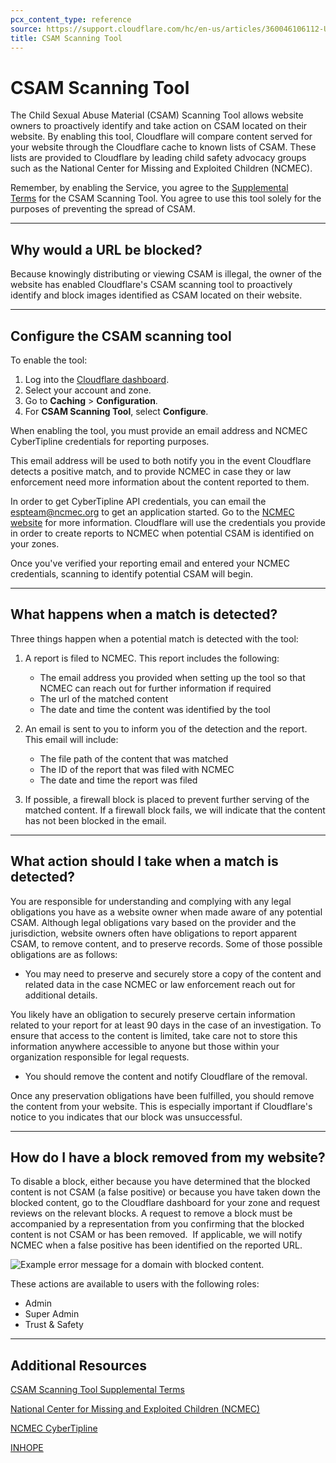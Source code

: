 ```yaml
---
pcx_content_type: reference
source: https://support.cloudflare.com/hc/en-us/articles/360046106112-Understanding-the-CSAM-Scanning-Tool
title: CSAM Scanning Tool
---
```


# CSAM Scanning Tool

The Child Sexual Abuse Material (CSAM) Scanning Tool allows website owners to proactively identify and take action on CSAM located on their website. By enabling this tool, Cloudflare will compare content served for your website through the Cloudflare cache to known lists of CSAM. These lists are provided to Cloudflare by leading child safety advocacy groups such as the National Center for Missing and Exploited Children (NCMEC).

Remember, by enabling the Service, you agree to the [Supplemental Terms](https://www.cloudflare.com/supplemental-terms/) for the CSAM Scanning Tool. You agree to use this tool solely for the purposes of preventing the spread of CSAM.

___

## Why would a URL be blocked?

Because knowingly distributing or viewing CSAM is illegal, the owner of the website has enabled Cloudflare's CSAM scanning tool to proactively identify and block images identified as CSAM located on their website.

___

## Configure the CSAM scanning tool

To enable the tool:

1. Log into the [Cloudflare dashboard](https://dash.cloudflare.com).
2. Select your account and zone.
3. Go to **Caching** > **Configuration**.
4. For **CSAM Scanning Tool**, select **Configure**.

When enabling the tool, you must provide an email address and NCMEC CyberTipline credentials for reporting purposes.

This email address will be used to both notify you in the event Cloudflare detects a positive match, and to provide NCMEC in case they or law enforcement need more information about the content reported to them.

In order to get CyberTipline API credentials, you can email the [espteam@ncmec.org](mailto:espteam@ncmec.org) to get an application started. Go to the [NCMEC website](https://www.missingkids.org/theissues/csam) for more information. Cloudflare will use the credentials you provide in order to create reports to NCMEC when potential CSAM is identified on your zones. 

Once you've verified your reporting email and entered your NCMEC credentials, scanning to identify potential CSAM will begin.

___

## What happens when a match is detected?

Three things happen when a potential match is detected with the tool:

1.  A report is filed to NCMEC. This report includes the following:
    -   The email address you provided when setting up the tool so that NCMEC can reach out for further information if required
    -   The url of the matched content
    -   The date and time the content was identified by the tool
2.  An email is sent to you to inform you of the detection and the report. This email will include:
    -   The file path of the content that was matched
    -   The ID of the report that was filed with NCMEC
    -   The date and time the report was filed 

3. If possible, a firewall block is placed to prevent further serving of the matched content. If a firewall block fails, we will indicate that the content has not been blocked in the email.

___

## What action should I take when a match is detected?

You are responsible for understanding and complying with any legal obligations you have as a website owner when made aware of any potential CSAM. Although legal obligations vary based on the provider and the jurisdiction, website owners often have obligations to report apparent CSAM, to remove content, and to preserve records. Some of those possible obligations are as follows:

-   You may need to preserve and securely store a copy of the content and related data in the case NCMEC or law enforcement reach out for additional details.

You likely have an obligation to securely preserve certain information related to your report for at least 90 days in the case of an investigation. To ensure that access to the content is limited, take care not to store this information anywhere accessible to anyone but those within your organization responsible for legal requests.

-   You should remove the content and notify Cloudflare of the removal.

Once any preservation obligations have been fulfilled, you should remove the content from your website. This is especially important if Cloudflare's notice to you indicates that our block was unsuccessful.

___

## How do I have a block removed from my website?

To disable a block, either because you have determined that the blocked content is not CSAM (a false positive) or because you have taken down the blocked content, go to the Cloudflare dashboard for your zone and request reviews on the relevant blocks. A request to remove a block must be accompanied by a representation from you confirming that the blocked content is not CSAM or has been removed.  If applicable, we will notify NCMEC when a false positive has been identified on the reported URL.

![Example error message for a domain with blocked content.](/images/support/csam-blocked-content.png)

These actions are available to users with the following roles:

-   Admin
-   Super Admin
-   Trust & Safety

___

## Additional Resources

[CSAM Scanning Tool Supplemental Terms](https://www.cloudflare.com/supplemental-terms/)

[National Center for Missing and Exploited Children (NCMEC)](https://www.missingkids.org/)

[NCMEC CyberTipline](https://www.missingkids.org/gethelpnow/cybertipline)

[INHOPE](https://www.inhope.org/)
